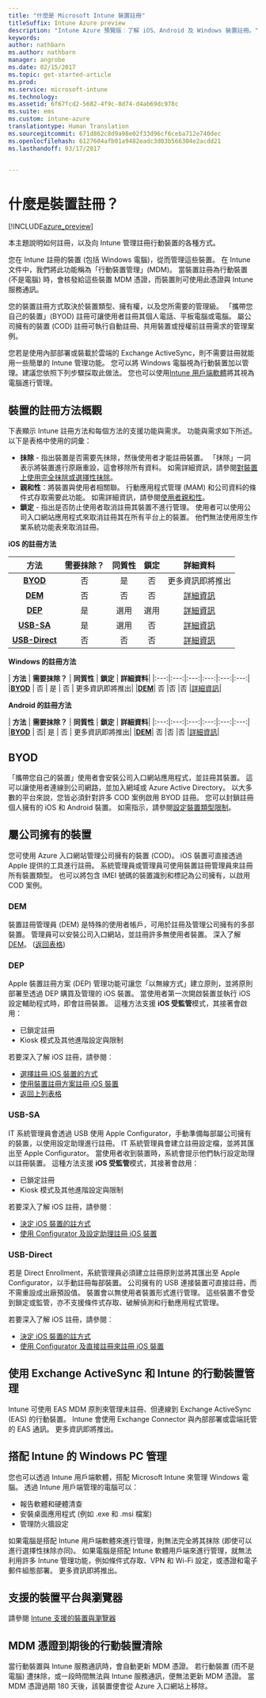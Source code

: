 ```yaml
---
title: "什麼是 Microsoft Intune 裝置註冊"
titleSuffix: Intune Azure preview
description: "Intune Azure 預覽版︰了解 iOS、Android 及 Windows 裝置註冊。"
keywords: 
author: nathbarn
ms.author: nathbarn
manager: angrobe
ms.date: 02/15/2017
ms.topic: get-started-article
ms.prod: 
ms.service: microsoft-intune
ms.technology: 
ms.assetid: 6f67fcd2-5682-4f9c-8d74-d4ab69dc978c
ms.suite: ems
ms.custom: intune-azure
translationtype: Human Translation
ms.sourcegitcommit: 671d862c8d9a98e02f33d96cf6ceba712e740dec
ms.openlocfilehash: 6127604afb01a9482eadc3d03b566304e2acdd21
ms.lasthandoff: 03/17/2017


---
```


# <a name="what-is-device-enrollment"></a>什麼是裝置註冊？
[!INCLUDE[azure_preview](../includes/azure_preview.md)]

本主題說明如何註冊，以及向 Intune 管理註冊行動裝置的各種方式。

您在 Intune 註冊的裝置 (包括 Windows 電腦)，從而管理這些裝置。 在 Intune 文件中，我們將此功能稱為「行動裝置管理」(MDM)。 當裝置註冊為行動裝置 (不是電腦) 時，會核發給這些裝置 MDM 憑證，而裝置則可使用此憑證與 Intune 服務通訊。

您的裝置註冊方式取決於裝置類型、擁有權，以及您所需要的管理級。 「攜帶您自己的裝置」(BYOD) 註冊可讓使用者註冊其個人電話、平板電腦或電腦。 屬公司擁有的裝置 (COD) 註冊可執行自動註冊、共用裝置或授權前註冊需求的管理案例。

您若是使用內部部署或裝載於雲端的 Exchange ActiveSync，則不需要註冊就能用一些簡單的 Intune 管理功能。 您可以將 Windows 電腦視為行動裝置加以管理。建議您依照下列步驟採取此做法。 您也可以使用[Intune 用戶端軟體](https://docs.microsoft.com/intune/deploy-use/manage-windows-pcs-with-microsoft-intune)將其視為電腦進行管理。


## <a name="overview-of-device-enrollment-methods"></a>裝置的註冊方法概觀

下表顯示 Intune 註冊方法和每個方法的支援功能與需求。 功能與需求如下所述。 以下是表格中使用的詞彙：

- **抹除** - 指出裝置是否需要先抹除，然後使用者才能註冊裝置。 「抹除」一詞表示將裝置進行原廠重設，這會移除所有資料。 如需詳細資訊，請參閱[對裝置上使用完全抹除或選擇性抹除](/intune-azure/manage-devices/use-full-or-selective-wipe-on-devices-using-microsoft-intune)。
- **親和性**：將裝置與使用者相關聯。 行動應用程式管理 (MAM) 和公司資料的條件式存取需要此功能。 如需詳細資訊，請參閱[使用者親和性](enroll-ios-devices-using-device-enrollment-program.md)。
- **鎖定** - 指出是否防止使用者取消註冊其裝置不進行管理。 使用者可以使用公司入口網站應用程式來取消註冊其在所有平台上的裝置。 他們無法使用原生作業系統功能表來取消註冊。


**iOS 的註冊方法**

| **方法** |    **需要抹除？** |    **同質性**    |    **鎖定** | **詳細資料** |
|:---:|:---:|:---:|:---:|:---:|
|**[BYOD](#byod)** | 否|    是 |    否 | 更多資訊即將推出|
|**[DEM](#dem)**|    否 |否 |否    | [詳細資訊](enroll-ios-devices-using-device-enrollment-program.md)|
|**[DEP](#dep)**|    是 |    選用 |    選用|[詳細資訊](enroll-ios-devices-using-device-enrollment-program.md)|
|**[USB-SA](#usb-sa)**|    是 |    選用 |    否| [詳細資訊](enroll-ios-devices-with-apple-configurator-and-setup-assistant.md)|
|**[USB-Direct](#usb-direct)**|    否 |    否    | 否|[詳細資訊](enroll-ios-devices-with-apple-configurator-and-direct-enrollment.md)|



**Windows 的註冊方法**

| **方法** |    **需要抹除？** |    **同質性**    |    **鎖定** | **詳細資料**|
|:---:|:---:|:---:|:---:|:---:|:---:|
|**[BYOD](#byod)** | 否 |    是 |    否 | 更多資訊即將推出|
|**[DEM](#dem)**|    否 |否 |否    |[詳細資訊](enroll-devices-using-device-enrollment-manager.md)|

**Android 的註冊方法**

| **方法** |    **需要抹除？** |    **同質性**    |    **鎖定** | **詳細資料**|
|:---:|:---:|:---:|:---:|:---:|:---:|
|**[BYOD](#byod)** | 否|    是 |    否 | 更多資訊即將推出|
|**[DEM](#dem)**|    否 |否 |否    |[詳細資訊](enroll-ios-devices-using-device-enrollment-program.md)|


## <a name="byod"></a>BYOD
「攜帶您自己的裝置」使用者會安裝公司入口網站應用程式，並註冊其裝置。 這可以讓使用者連線到公司網路，並加入網域或 Azure Active Directory。 以大多數的平台來說，您皆必須針對許多 COD 案例啟用 BYOD 註冊。 您可以封鎖註冊個人擁有的 iOS 和 Android 裝置。 如需指示，請參閱[設定裝置類型限制](https://docs.microsoft.com/intune-azure/enroll-devices/set-enrollment-restrictions#set-device-type-restrictions)。

## <a name="corporate-owned-devices"></a>屬公司擁有的裝置
您可使用 Azure 入口網站管理公司擁有的裝置 (COD)。 iOS 裝置可直接透過 Apple 提供的工具進行註冊。 系統管理員或管理員可使用裝置註冊管理員來註冊所有裝置類型。 也可以將包含 IMEI 號碼的裝置識別和標記為公司擁有，以啟用 COD 案例。

### <a name="dem"></a>DEM
裝置註冊管理員 (DEM) 是特殊的使用者帳戶，可用於註冊及管理公司擁有的多部裝置。 管理員可以安裝公司入口網站，並註冊許多無使用者裝置。 深入了解 [DEM](enroll-devices-using-device-enrollment-manager.md)。 ([返回表格](#overview-of-device-enrollment-methods))

### <a name="dep"></a>DEP
Apple 裝置註冊方案 (DEP) 管理功能可讓您「以無線方式」建立原則，並將原則部署至透過 DEP 購買及管理的 iOS 裝置。 當使用者第一次開啟裝置並執行 iOS 設定輔助程式時，即會註冊裝置。 這種方法支援 **iOS 受監管**模式，其接著會啟用：

  -    已鎖定註冊
  -    Kiosk 模式及其他進階設定與限制

若要深入了解 iOS 註冊，請參閱︰

- [選擇註冊 iOS 裝置的方式](choose-ios-enrollment-method.md)
- [使用裝置註冊方案註冊 iOS 裝置](enroll-ios-devices-using-device-enrollment-program.md)
- [返回上列表格](#overview-of-device-enrollment-methods)

### <a name="usb-sa"></a>USB-SA
IT 系統管理員會透過 USB 使用 Apple Configurator，手動準備每部屬公司擁有的裝置，以使用設定助理進行註冊。 IT 系統管理員會建立註冊設定檔，並將其匯出至 Apple Configurator。 當使用者收到裝置時，系統會提示他們執行設定助理以註冊裝置。 這種方法支援 **iOS 受監管**模式，其接著會啟用：
  -    已鎖定註冊
  -    Kiosk 模式及其他進階設定與限制

若要深入了解 iOS 註冊，請參閱︰

- [決定 iOS 裝置的註方式](choose-ios-enrollment-method.md)
- [使用 Configurator 及設定助理註冊 iOS 裝置](enroll-ios-devices-with-apple-configurator-and-setup-assistant.md)

### <a name="usb-direct"></a>USB-Direct
若是 Direct Enrollment，系統管理員必須建立註冊原則並將其匯出至 Apple Configurator，以手動註冊每部裝置。 公司擁有的 USB 連接裝置可直接註冊，而不需重設成出廠預設值。 裝置會以無使用者裝置形式進行管理。 這些裝置不會受到鎖定或監管，亦不支援條件式存取、破解偵測和行動應用程式管理。

若要深入了解 iOS 註冊，請參閱︰

- [決定 iOS 裝置的註方式](choose-ios-enrollment-method.md)
- [使用 Configurator 及直接註冊來註冊 iOS 裝置](enroll-ios-devices-with-apple-configurator-and-direct-enrollment.md)

## <a name="mobile-device-management-with-exchange-activesync-and-intune"></a>使用 Exchange ActiveSync 和 Intune 的行動裝置管理
Intune 可使用 EAS MDM 原則來管理未註冊、但連線到 Exchange ActiveSync (EAS) 的行動裝置。 Intune 會使用 Exchange Connector 與內部部署或雲端託管的 EAS 通訊。 更多資訊即將推出。


## <a name="windows-pc-management-with-intune"></a>搭配 Intune 的 Windows PC 管理  
您也可以透過 Intune 用戶端軟體，搭配 Microsoft Intune 來管理 Windows 電腦。 透過 Intune 用戶端管理的電腦可以：

 - 報告軟體和硬體清查
 - 安裝桌面應用程式 (例如 .exe 和 .msi 檔案)
 - 管理防火牆設定

如果電腦是搭配 Intune 用戶端軟體來進行管理，則無法完全將其抹除 (即使可以進行選擇性抹除亦同)。 如果電腦是搭配 Intune 軟體用戶端來進行管理，就無法利用許多 Intune 管理功能，例如條件式存取、VPN 和 Wi-Fi 設定，或憑證和電子郵件組態部署。 更多資訊即將推出。

## <a name="supported-device-platforms-and-browsers"></a>支援的裝置平台與瀏覽器

請參閱 [Intune 支援的裝置與瀏覽器](https://docs.microsoft.com/intune/get-started/supported-mobile-devices-and-computers)

## <a name="mobile-device-cleanup-after-mdm-certificate-expiration"></a>MDM 憑證到期後的行動裝置清除

當行動裝置與 Intune 服務通訊時，會自動更新 MDM 憑證。 若行動裝置 (而不是電腦) 遭抹除，或一段時間無法與 Intune 服務通訊，便無法更新 MDM 憑證。 當 MDM 憑證過期 180 天後，該裝置便會從 Azure 入口網站上移除。

